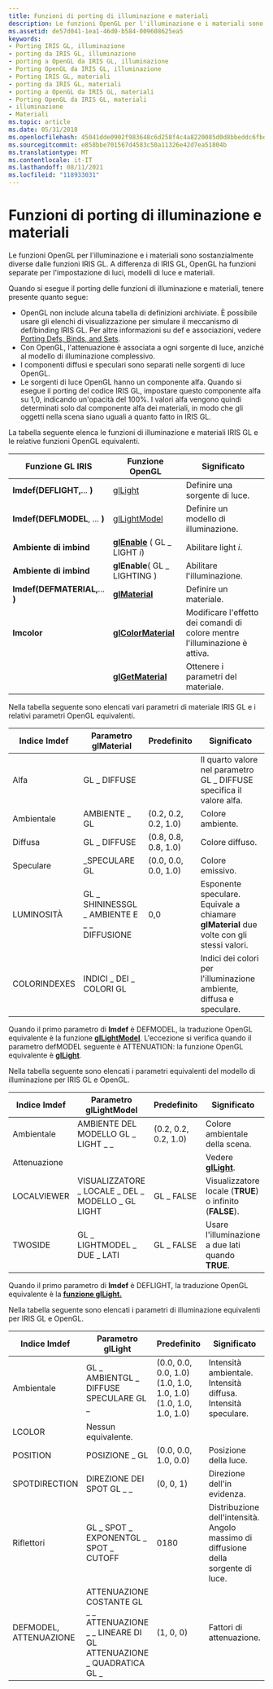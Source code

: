 ```yaml
---
title: Funzioni di porting di illuminazione e materiali
description: Le funzioni OpenGL per l'illuminazione e i materiali sono sostanzialmente diverse dalle funzioni IRIS GL. A differenza di IRIS GL, OpenGL ha funzioni separate per l'impostazione di luci, modelli di luce e materiali.
ms.assetid: de57d041-1ea1-46d0-b584-009608625ea5
keywords:
- Porting IRIS GL, illuminazione
- porting da IRIS GL, illuminazione
- porting a OpenGL da IRIS GL, illuminazione
- Porting OpenGL da IRIS GL, illuminazione
- Porting IRIS GL, materiali
- porting da IRIS GL, materiali
- porting a OpenGL da IRIS GL, materiali
- Porting OpenGL da IRIS GL, materiali
- illuminazione
- Materiali
ms.topic: article
ms.date: 05/31/2018
ms.openlocfilehash: 45041dde0902f983648c6d258f4c4a8220085d0d8bbeddc6fbdbc970033a50ec
ms.sourcegitcommit: e858bbe701567d4583c50a11326e42d7ea51804b
ms.translationtype: MT
ms.contentlocale: it-IT
ms.lasthandoff: 08/11/2021
ms.locfileid: "118933031"
---
```

# <a name="porting-lighting-and-materials-functions"></a>Funzioni di porting di illuminazione e materiali

Le funzioni OpenGL per l'illuminazione e i materiali sono sostanzialmente diverse dalle funzioni IRIS GL. A differenza di IRIS GL, OpenGL ha funzioni separate per l'impostazione di luci, modelli di luce e materiali.

Quando si esegue il porting delle funzioni di illuminazione e materiali, tenere presente quanto segue:

-   OpenGL non include alcuna tabella di definizioni archiviate. È possibile usare gli elenchi di visualizzazione per simulare il meccanismo di def/binding IRIS GL. Per altre informazioni su def e associazioni, vedere [Porting Defs, Binds, and Sets](porting-defs--binds--and-sets.md).
-   Con OpenGL, l'attenuazione è associata a ogni sorgente di luce, anziché al modello di illuminazione complessivo.
-   I componenti diffusi e speculari sono separati nelle sorgenti di luce OpenGL.
-   Le sorgenti di luce OpenGL hanno un componente alfa. Quando si esegue il porting del codice IRIS GL, impostare questo componente alfa su 1,0, indicando un'opacità del 100%. I valori alfa vengono quindi determinati solo dal componente alfa dei materiali, in modo che gli oggetti nella scena siano uguali a quanto fatto in IRIS GL.

La tabella seguente elenca le funzioni di illuminazione e materiali IRIS GL e le relative funzioni OpenGL equivalenti.



| Funzione GL IRIS                 | Funzione OpenGL                               | Significato                                                       |
|----------------------------------|-----------------------------------------------|---------------------------------------------------------------|
| **Imdef(DEFLIGHT,**... **)**    | [glLight](gllight-functions.md)              | Definire una sorgente di luce.                                        |
| **Imdef(DEFLMODEL**, ... **)**   | [glLightModel](gllightmodel-functions.md)    | Definire un modello di illuminazione.                                      |
| **Ambiente di imbind**                       | [**glEnable**](glenable.md) ( GL \_ LIGHT *i*) | Abilitare light *i*.                                             |
| **Ambiente di imbind**                       | **glEnable**( GL \_ LIGHTING )                  | Abilitare l'illuminazione.                                              |
| **Imdef(DEFMATERIAL,**... **)** | [**glMaterial**](glmaterial-functions.md)    | Definire un materiale.                                            |
| **Imcolor**                      | [**glColorMaterial**](glcolormaterial.md)    | Modificare l'effetto dei comandi di colore mentre l'illuminazione è attiva. |
|                                  | [**glGetMaterial**](glgetmaterial.md)        | Ottenere i parametri del materiale.                                      |



 

Nella tabella seguente sono elencati vari parametri di materiale IRIS GL e i relativi parametri OpenGL equivalenti.



| Indice Imdef  | Parametro glMaterial                              | Predefinito              | Significato                                                                                       |
|--------------|---------------------------------------------------|----------------------|-----------------------------------------------------------------------------------------------|
| Alfa        | GL \_ DIFFUSE                                       |                      | Il quarto valore nel parametro GL \_ DIFFUSE specifica il valore alfa.                      |
| Ambientale      | AMBIENTE \_ GL                                       | (0.2, 0.2, 0.2, 1.0) | Colore ambiente.                                                                                |
| Diffusa      | GL \_ DIFFUSE                                       | (0.8, 0.8, 0.8, 1.0) | Colore diffuso.                                                                                |
| Speculare     | \_SPECULARE GL                                      | (0.0, 0.0, 0.0, 1.0) | Colore emissivo.                                                                               |
| LUMINOSITÀ    | GL \_ SHININESSGL \_ AMBIENTE E \_ \_ DIFFUSIONE<br/> | 0,0                  | Esponente speculare. Equivale a chiamare **glMaterial** due volte con gli stessi valori.<br/> |
| COLORINDEXES | INDICI \_ DEI \_ COLORI GL                                |                      | Indici dei colori per l'illuminazione ambiente, diffusa e speculare.                                    |



 

Quando il primo parametro di **Imdef** è DEFMODEL, la traduzione OpenGL equivalente è la funzione [**glLightModel**](gllightmodel-functions.md). L'eccezione si verifica quando il parametro defMODEL seguente è ATTENUATION: la funzione OpenGL equivalente è [**glLight**](gllight-functions.md).

Nella tabella seguente sono elencati i parametri equivalenti del modello di illuminazione per IRIS GL e OpenGL.



| Indice Imdef | Parametro glLightModel          | Predefinito              | Significato                                          |
|-------------|---------------------------------|----------------------|--------------------------------------------------|
| Ambientale     | AMBIENTE DEL MODELLO GL \_ LIGHT \_ \_       | (0.2, 0.2, 0.2, 1.0) | Colore ambientale della scena.                          |
| Attenuazione |                                 |                      | Vedere [**glLight**](gllight-functions.md).        |
| LOCALVIEWER | VISUALIZZATORE \_ LOCALE \_ DEL \_ MODELLO \_ GL LIGHT | GL \_ FALSE            | Visualizzatore locale (**TRUE**) o infinito (**FALSE**). |
| TWOSIDE     | GL \_ LIGHTMODEL \_ DUE \_ LATI       | GL \_ FALSE            | Usare l'illuminazione a due lati quando **TRUE**.            |



 

Quando il primo parametro di **Imdef** è DEFLIGHT, la traduzione OpenGL equivalente è la [**funzione glLight.**](gllight-functions.md)

Nella tabella seguente sono elencati i parametri di illuminazione equivalenti per IRIS GL e OpenGL.



| Indice Imdef           | Parametro glLight                                                                                 | Predefinito                                                                             | Significato                                                                        |
|-----------------------|---------------------------------------------------------------------------------------------------|-------------------------------------------------------------------------------------|--------------------------------------------------------------------------------|
| Ambientale               | GL \_ AMBIENTGL \_ DIFFUSE<br/> SPECULARE GL \_<br/>                                         | (0.0, 0.0, 0.0, 1.0) (1.0, 1.0, 1.0, 1.0)<br/> (1.0, 1.0, 1.0, 1.0)<br/> | Intensità ambientale. Intensità diffusa.<br/> Intensità speculare.<br/> |
| LCOLOR                | Nessun equivalente.                                                                                    |                                                                                     |                                                                                |
| POSITION              | POSIZIONE \_ GL                                                                                      | (0.0, 0.0, 1.0, 0.0)                                                                | Posizione della luce.                                                             |
| SPOTDIRECTION         | DIREZIONE DEI SPOT GL \_ \_                                                                               | (0, 0, 1)                                                                           | Direzione dell'in evidenza.                                                        |
| Riflettori             | GL \_ SPOT \_ EXPONENTGL \_ SPOT \_ CUTOFF<br/>                                                     | 0180<br/>                                                                     | Distribuzione dell'intensità. Angolo massimo di diffusione della sorgente di luce.<br/>        |
| DEFMODEL, ATTENUAZIONE | ATTENUAZIONE COSTANTE GL \_ \_ ATTENUAZIONE \_ \_ LINEARE DI GL<br/> ATTENUAZIONE \_ QUADRATICA GL \_<br/> | (1, 0, 0)                                                                           | Fattori di attenuazione.                                                           |



 

 

 





